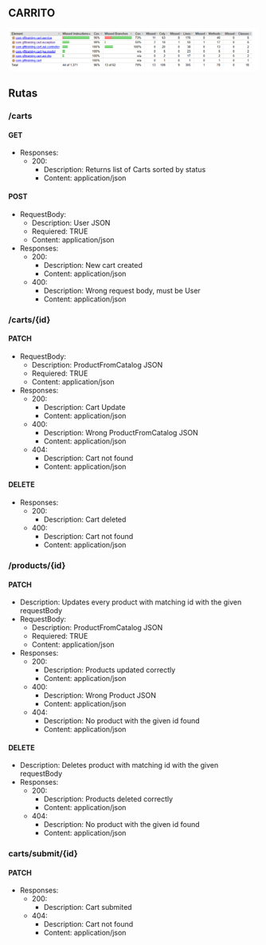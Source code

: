 ## CARRITO

![coverage](./coverage.png "Coverage")

## Rutas

### /carts

#### GET

- Responses:
  - 200:
    - Description:
      Returns list of Carts sorted by status
    - Content:
      application/json

#### POST

- RequestBody:
  - Description:
    User JSON
  - Requiered:
    TRUE
  - Content:
    application/json
- Responses:
  - 200:
    - Description:
      New cart created
    - Content:
      application/json
  - 400:
    - Description:
      Wrong request body, must be User
    - Content:
      application/json

### /carts/{id}

#### PATCH

- RequestBody:
  - Description:
    ProductFromCatalog JSON
  - Requiered:
    TRUE
  - Content:
    application/json
- Responses:
  - 200:
    - Description:
      Cart Update
    - Content:
      application/json
  - 400:
    - Description:
      Wrong ProductFromCatalog JSON
    - Content:
      application/json
  - 404:
    - Description:
      Cart not found
    - Content:
      application/json

#### DELETE

- Responses:
  - 200:
    - Description:
      Cart deleted
  - 400:
    - Description:
      Cart not found
    - Content:
      application/json

### /products/{id}

#### PATCH

- Description:
  Updates every product with matching id with the given requestBody
- RequestBody:
  - Description: ProductFromCatalog JSON
  - Requiered: TRUE
  - Content: application/json
- Responses:
  - 200:
    - Description:
      Products updated correctly
    - Content:
      application/json
  - 400:
    - Description:
      Wrong Product JSON
    - Content:
      application/json
  - 404:
    - Description:
      No product with the given id found
    - Content:
      application/json

#### DELETE

- Description:
  Deletes product with matching id with the given requestBody
- Responses:
  - 200:
    - Description:
      Products deleted correctly
    - Content:
      application/json
  - 404:
    - Description:
      No product with the given id found
    - Content:
      application/json

### carts/submit/{id}

#### PATCH

- Responses:
  - 200:
    - Description:
      Cart submited
  - 404:
    - Description:
      Cart not found
    - Content:
      application/json
